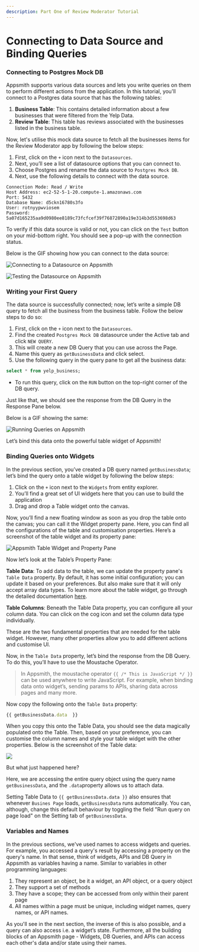 ```yaml
---
description: Part One of Review Moderator Tutorial
---
```


# Connecting to Data Source and Binding Queries

### **Connecting to Postgres Mock DB**

Appsmith supports various data sources and lets you write queries on them to perform different actions from the application. In this tutorial, you'll connect to a Postgres data source that has the following tables:

1. **Business Table**: This contains detailed information about a few businesses that were filtered from the Yelp Data.
2. **Review Table**: This table has reviews associated with the businesses listed in the business table.

Now, let's utilise this mock data source to fetch all the businesses items for the Review Moderator app by following the below steps:

1. First, click on the `+` icon next to the `Datasources`.
2. Next, you’ll see a list of datasource options that you can connect to.
3. Choose Postgres and rename the data source to `Postgres Mock DB`.
4. Next, use the following details to connect with the data source.

```text
Connection Mode: Read / Write
Host Address: ec2-52-5-1-20.compute-1.amazonaws.com
Port: 5432
Database Name: d5ckn16780s3fo
User: rotnyypwviosem
Password: 5a07d165235aa9d0980ee8189c73fcfcef39f76872890a19e314b3d553698d63
```

To verify if this data source is valid or not, you can click on the `Test` button on your mid-bottom right. You should see a pop-up with the connection status.

Below is the GIF showing how you can connect to the data source:

![Connecting to a Datasource on Appsmith](https://lh6.googleusercontent.com/wrgdx_gBWDc3vMr6GrrC90ELXuNTTvPrBlcNpXlemvf3uWJ50KTbbaj3IqgsrP0F1-UHK9RwSVyLJOp0icGxOuJA84Mr--3VowK-zMzuBkNr9E9ECjzYkaN5FFkyhxXCVbhmMtb-)

![Testing the Datasource on Appsmith](https://lh3.googleusercontent.com/6dd0e0oudKxsfS5yFuj4pBlDI0RUSBRj1V5KxBTeZYScZ_GRyV4cR7SZ_nb7MbbjW2mfRi_Yq973wDdVLPGyzXEdpk9vh2wk61eVpjo9hJolbLCl60Xbr14F5oO8xHKxVvO6totY)

### **Writing your First Query**

The data source is successfully connected; now, let’s write a simple DB query to fetch all the business from the business table. Follow the below steps to do so:

1. First, click on the `+` icon next to the `Datasources`.
2. Find the created `Postgres Mock DB` datasource under the Active tab and click `NEW QUERY`.
3. This will create a new DB Query that you can use across the Page.
4. Name this query as `getBusinessData` and click select.
5. Use the following query in the query pane to get all the business data:

```sql
select * from yelp_business;
```

* To run this query, click on the `RUN` button on the top-right corner of the DB query.

Just like that, we should see the response from the DB Query in the Response Pane below.

Below is a GIF showing the same:

![Running Queries on Appsmith](https://lh4.googleusercontent.com/gzno-n4ukb9e8UqPaVxomkelkZO3ktVn23bvnvTPPGJ2UJxxkRdVwRt4teyn7TYeJBXBetrvs1G41ElAKtjcEASTgVOPg1IYlTc0NT0Zb3xRUnVjZZ1rNKcT6Y3ZB_yeQVeP-g-4)

Let’s bind this data onto the powerful table widget of Appsmith!

### Binding Queries onto Widgets

In the previous section, you’ve created a DB query named `getBusinessData`; let’s bind the query onto a table widget by following the below steps:

1. Click on the `+` icon next to the `Widgets` from entity explorer.
2. You’ll find a great set of UI widgets here that you can use to build the application
3. Drag and drop a Table widget onto the canvas.

Now, you’ll find a new floating window as soon as you drop the table onto the canvas; you can call it the Widget property pane. Here, you can find all the configurations of the table and customisation properties. Here’s a screenshot of the table widget and its property pane:

![Appsmith Table Widget and Property Pane](https://lh6.googleusercontent.com/n_uOOPk4lVhZ8W_a6KEIRMOsRHLbG2DNbsM0kS0zH9rbFNfCzvA8B2Qfg8_SeIXqYVy81e18OQw_Pz6N5wgF-gjPssUioYDpMU4QVaW_NDZ3eQjR9JVMqOX9Hgi3N4HfnLHUjxIg)

Now let’s look at the Table’s Property Pane:

**Table Data**: To add data to the table, we can update the property pane's `Table Data` property. By default, it has some initial configuration; you can update it based on your preferences. But also make sure that it will only accept array data types. To learn more about the table widget, go through the detailed documentation [here](https://docs.appsmith.com/widget-reference/table).

**Table Columns**: Beneath the Table Data property, you can configure all your column data. You can click on the cog icon and set the column data type individually.

These are the two fundamental properties that are needed for the table widget. However, many other properties allow you to add different actions and customise UI.

Now, in the `Table Data` property, let’s bind the response from the DB Query. To do this, you’ll have to use the Moustache Operator.

> In Appsmith, the moustache operator `{{ /* This is JavaScript */ }}` can be used anywhere to write JavaScript. For example, when binding data onto widget’s, sending params to APIs, sharing data across pages and many more.


Now copy the following onto the `Table Data` property:

```javascript
{{ getBusinessData.data  }}
```

When you copy this onto the Table Data, you should see the data magically populated onto the Table. Then, based on your preference, you can customise the column names and style your table widget with the other properties. Below is the screenshot of the Table data:

![](https://lh6.googleusercontent.com/-6nc-MyTFtR61saffFNb4sTAOj_XJn81A_alkq3ofkLmBhlHTmOp1yjmMWQzrjM1rbtfIkO_KzHgVypRtiSb6ppoOs7PLtnW5AKD2-qLrm7macsddznbYRPkv30OuysQ9gvzcgJp)

But what just happened here?

Here, we are accessing the entire query object using the query name `getBusinessData`, and the `.data`property allows us to attach data.

Setting Table Data to `{{ getBusinessData.data }}` also ensures that whenever `Busines Page` loads, `getBusinessData` runs automatically. You can, although, change this default behaviour by toggling the field "Run query on page load" on the Setting tab of `getBusinessData`.

### Variables and Names

In the previous sections, we've used names to access widgets and queries. For example, you accessed a query's result by accessing a property on the query's name. In that sense, think of widgets, APIs and DB Query in Appsmith as variables having a name. Similar to variables in other programming languages:

1. They represent an object, be it a widget, an API object, or a query object
2. They support a set of methods
3. They have a scope; they can be accessed from only within their parent page
4. All names within a page must be unique, including widget names, query names, or API names.

As you'll see in the next section, the inverse of this is also possible, and a query can also access i.e. a widget’s state. Furthermore, all the building blocks of an Appsmith page - Widgets, DB Queries, and APIs can access each other's data and/or state using their names.

  


